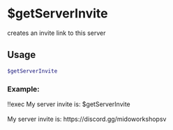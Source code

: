 # $getServerInvite

creates an invite link to this server

## Usage

```bash
$getServerInvite
```

### Example:
<discord-messages>
          <discord-message :bot="false" role-color="#ffcc9a" author="Member">
        !!exec My server invite is: $getServerInvite<br><br>
          </discord-message>
          <discord-message :bot="true" role-color="#0099ff" author="Custom Command" avatar="https://media.discordapp.net/avatars/725721249652670555/781224f90c3b841ba5b40678e032f74a.webp">
        My server invite is: https://discord.gg/midoworkshopsv
        </discord-message>
</discord-messages>
